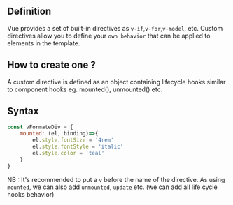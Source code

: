 ## Definition
Vue provides a set of built-in directives as `v-if`,`v-for`,`v-model`, etc. Custom directives allow you to define your `own behavior` that can be applied to elements in the template.

## How to create one ?
A custom directive is defined as an object containing lifecycle hooks similar to component hooks eg. mounted(), unmounted() etc.

## Syntax
```js
const vFormateDiv = {
    mounted: (el, binding)=>{
        el.style.fontSize = '4rem'
        el.style.fontStyle = 'italic'
        el.style.color = 'teal'
    }
} 
```
NB : It's recommended to put a `v` before the name of the directive. As using `mounted`, we can also add `unmounted`, `update` etc. (we can add all life cycle hooks behavior)